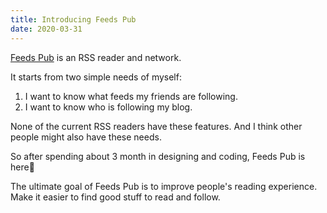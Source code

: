 ```yaml
---
title: Introducing Feeds Pub
date: 2020-03-31
---
```


[Feeds Pub](https://feeds.pub) is an RSS reader and network.

It starts from two simple needs of myself:

1. I want to know what feeds my friends are following.
2. I want to know who is following my blog.

None of the current RSS readers have these features. And I think other people might also have these needs.

So after spending about 3 month in designing and coding, Feeds Pub is here🎉

The ultimate goal of Feeds Pub is to improve people's reading experience. Make it easier to find good stuff to read and follow.

